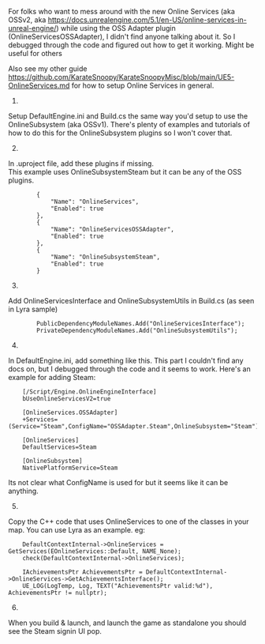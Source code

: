 For folks who want to mess around with the new Online Services (aka OSSv2, aka https://docs.unrealengine.com/5.1/en-US/online-services-in-unreal-engine/) while using the OSS Adapter plugin (OnlineServicesOSSAdapter), I didn't find anyone talking about it.  So I debugged through the code and figured out how to get it working.  Might be useful for others

Also see my other guide https://github.com/KarateSnoopy/KarateSnoopyMisc/blob/main/UE5-OnlineServices.md for how to setup Online Services in general.

1) 
Setup DefaultEngine.ini and Build.cs the same way you'd setup to use the OnlineSubsystem (aka OSSv1).
There's plenty of examples and tutorials of how to do this for the OnlineSubsystem plugins so I won't cover that.

2)
In .uproject file, add these plugins if missing.  
This example uses OnlineSubsystemSteam but it can be any of the OSS plugins.

```
		{
			"Name": "OnlineServices",
			"Enabled": true
		},
		{
			"Name": "OnlineServicesOSSAdapter",
			"Enabled": true
		},
		{
			"Name": "OnlineSubsystemSteam",
			"Enabled": true
		}
```

3) 
Add OnlineServicesInterface and OnlineSubsystemUtils in Build.cs (as seen in Lyra sample)

```
		PublicDependencyModuleNames.Add("OnlineServicesInterface");
		PrivateDependencyModuleNames.Add("OnlineSubsystemUtils");
```
		
4) 
In DefaultEngine.ini, add something like this.
This part I couldn't find any docs on, but I debugged through the code and it seems to work.
Here's an example for adding Steam:

```
	[/Script/Engine.OnlineEngineInterface]
	bUseOnlineServicesV2=true

	[OnlineServices.OSSAdapter]
	+Services=(Service="Steam",ConfigName="OSSAdapter.Steam",OnlineSubsystem="Steam")

	[OnlineServices]
	DefaultServices=Steam

	[OnlineSubsystem]
	NativePlatformService=Steam
```

Its not clear what ConfigName is used for but it seems like it can be anything.

5)
Copy the C++ code that uses OnlineServices to one of the classes in your map.
You can use Lyra as an example.
eg:

```
	DefaultContextInternal->OnlineServices = GetServices(EOnlineServices::Default, NAME_None);
	check(DefaultContextInternal->OnlineServices);

	IAchievementsPtr AchievementsPtr = DefaultContextInternal->OnlineServices->GetAchievementsInterface();
	UE_LOG(LogTemp, Log, TEXT("AchievementsPtr valid:%d"), AchievementsPtr != nullptr);
```

6)
When you build & launch, and launch the game as standalone you should see the Steam signin UI pop.

